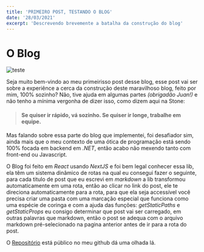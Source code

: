 ```yaml
---
title: 'PRIMEIRO POST, TESTANDO O BLOG'
date: '28/03/2021'
excerpt: 'Descrevendo brevemente a batalha da construção do blog'
---
```


O Blog
======

![teste](https://media.giphy.com/media/M2hv7BgZCKCeQ/giphy.gif)

Seja muito bem-vindo ao meu primeirisso post desse blog, esse post vai ser sobre a experiênce a cerca da construção deste maravilhoso blog, feito por mim, 100% sozinho? Não, tive ajuda em algumas partes *(obrigadão Juan!)* e não tenho a mínima vergonha de dizer isso, como dizem aqui na Stone:

> #### Se quiser ir rápido, vá sozinho. Se quiser ir longe, trabalhe em equipe.

Mas falando sobre essa parte do blog que implementei, foi desafiador sim, ainda mais que o meu contexto de uma ótica de programação está sendo 100% focada em backend em *.NET*, então acabo não mexendo tanto com front-end ou Javascript. 

O Blog foi feito em *React* usando *NextJS* e foi bem legal conhecer essa lib, ela têm um sistema dinâmico de rotas na qual eu consegui fazer o seguinte, para cada titulo de post que eu escrevi em *markdown* a lib transformou automaticamente em uma rota, então ao clicar no link do post, ele te direciona automaticamente para a rota, para que ela seja accessível você precisa criar uma pasta com uma marcação especial que funciona como uma espécie de coringa e com a ajuda das funções: *getStaticPaths* e *getStaticProps* eu consigo determinar que post vai ser carregado, em outras palavras que markdown, então o post se adequa com o arquivo markdown pré-selecionado na pagina anterior antes de ir para a rota do post.

O [Repositório](https://github.com/gusbedasi/my-page) está público no meu github dá uma olhada lá.